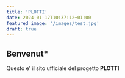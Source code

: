 ```yaml
---
title: 'PLOTTI'
date: 2024-01-17T10:37:12+01:00
featured_image: '/images/test.jpg'
draft: true
---
```


## Benvenut*

Questo e' il sito ufficiale del progetto **PLOTTI**